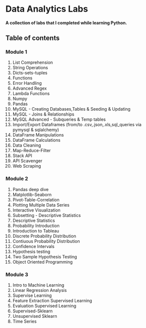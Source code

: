 # Data Analytics Labs

#### A collection of labs that I completed while learning Python.

## Table of contents

### Module 1
 
1) List Comprehension
2) String Operations
3) Dicts-sets-tuples
4) Functions  
5) Error Handling  
6) Advanced Regex 
7) Lambda Functions
8) Numpy
9) Pandas 
10) MySQL - Creating Databases,Tables & Seeding & Updating
11) MySQL - Joins & Relationships 
12) MySQL Advanced - Subqueries & Temp tables 
13) Import/Export Dataframes (from/to .csv,.json,.xls,sql_queries via pymysql & sqlalchemy)
14) DataFrame Manipulations
15) DataFrame Calculations
16) Data Cleaning
17) Map-Reduce-Filter 
18) Stack API
19) API Scavenger
20) Web Scraping

### Module 2 

1) Pandas deep dive  
2) Matplotlib-Seaborn
3) Pivot-Table-Correlation
4) Plotting Multiple Data Series
5) Interactive Visualization
6) Subsetting - Descriptive Statistics
7) Descriptive Statistics
8) Probability Introduction
9) Introduction to Tableau
10) Discrete Probability Distribution
11) Contiuous Probability Distribution
12) Confidence Intervals
13) Hypothesis testing
14) Two Sample Hypothesis Testing
15) Object Oriented Programming

### Module 3

1) Intro to Machine Learning
2) Linear Regression Analysis
3) Supervise Learning
4) Feature Extraction Supervised Learning
5) Evaluation Supervised Learning
6) Supervised-Sklearn
7) Unsupervised Sklearn
8) Time Series
